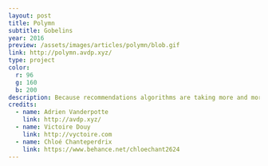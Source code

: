 ```yaml
---
layout: post
title: Polymn
subtitle: Gobelins
year: 2016
preview: /assets/images/articles/polymn/blob.gif
link: http://polymn.avdp.xyz/
type: project
color:
  r: 96
  g: 160
  b: 200
description: Because recommendations algorithms are taking more and more space in our lives, we created Polymn, an usual WebGL website to discover new music. I made the website development and design. Using React.js for the display & Three.js for the 3D. My first projet with homemade shaders !
credits:
  - name: Adrien Vanderpotte
    link: http://avdp.xyz/
  - name: Victoire Douy
    link: http://vyctoire.com
  - name: Chloé Chanteperdrix
    link: https://www.behance.net/chloechant2624
---
```

